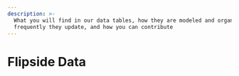 ```yaml
---
description: >-
  What you will find in our data tables, how they are modeled and organized, how
  frequently they update, and how you can contribute
---
```


# Flipside Data

